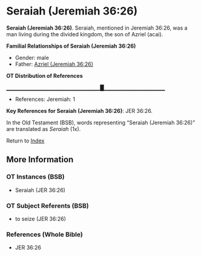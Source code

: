 # Seraiah (Jeremiah 36:26)
**Seraiah (Jeremiah 36:26)**. 
Seraiah, mentioned in Jeremiah 36:26, was a man living during the divided kingdom, the son of Azriel (acai). 




**Familial Relationships of Seraiah (Jeremiah 36:26)**


* Gender: male
* Father: [Azriel (Jeremiah 36:26)](Azriel.3.md)


**OT Distribution of References**

▁▁▁▁▁▁▁▁▁▁▁▁▁▁▁▁▁▁▁▁▁▁▁█▁▁▁▁▁▁▁▁▁▁▁▁▁▁▁
* References: Jeremiah: 1



**Key References for Seraiah (Jeremiah 36:26)**: 
JER 36:26. 


In the Old Testament (BSB), words representing “Seraiah (Jeremiah 36:26)” are translated as 
*Seraiah* (1x). 




Return to [Index](00-Index.md)

## More Information

### OT Instances (BSB)

* Seraiah (JER 36:26)



### OT Subject Referents (BSB)

* to seize (JER 36:26)



### References (Whole Bible)

* JER 36:26



